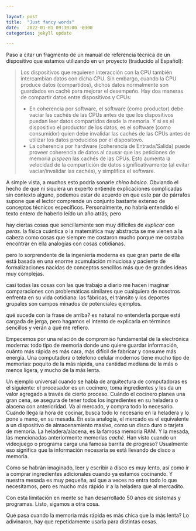 ```yaml
---

layout: post
title:  "Just fancy words"
date:   2022-01-01 09:30:00 -0300
categories: jekyll update

---
```


Paso a citar un fragmento de un manual de referencia técnica de un dispositivo que estamos utilizando en un proyecto (traducido al Español):

> Los dispositivos que requieren interacción con la CPU también intercambian datos
> con dicha CPU. Sin embargo, cuando la CPU produce datos (compartidos), dichos datos 
> normalmente son guardados en caché para mejorar el desempeño. Hay dos maneras de compartir
> datos entre dispositivos y CPUs:
> * En coherencia por software, el software (como productor) debe vaciar las cachés de
> las CPUs antes de que los dispositivos puedan leer datos compartidos desde la memoria.
> Y si es el dispositivo el productor de los datos, es el software (como consumidor)
> quien debe invalidar las cachés de las CPUs antes de utilizar los datos producidos
> por el dispositovo.
> * La coherencia por hardware (coherencia de Entrada/Salida) puede proveer coherencia
> de datos al causar que las peticiones de memoria _pispeen_ las cachés de las CPUs.
> Esto aumenta la velocidad de la compartición de datos significativamente (al evitar
> vaciar/invalidar las cachés), y simplifica el software.

A simple vista, a muchos esto podría sonarle _chino básico_. Obviando el hecho de que ni siquiera un experto entiende explicaciones complicadas sin contexto alguno, podemos estar de acuerdo en que este par de párrafos supone que el lector comprende un conjunto bastante extenso de conceptos técnicos específicos. Personalmente, no habría entendido el texto entero de haberlo leído un año atrás; pero 



hay ciertas cosas que sencillamente son muy difíciles de _explicar con peras_. la física cuántica o la matemática muy abstracta se me vienen a la cabeza como cosas que siempre me costaron mucho porque me costaba encontrar en ella analogías con cosas cotidianas. 

pero lo sorprendente de la ingeniería moderna es que gran parte de ella está basada en una enorme acumulación minuciosa y paciente de formalizaciones nacidas de conceptos sencillos más que de grandes ideas muy complejas. 

casi todas las cosas con las que trabajo a diario me hacen imaginar comparaciones con problemáticas similares que cualquiera de nosotros enfrenta en su vida cotidiana: las fábricas, el tránsito y los deportes grupales son campos minados de potenciales ejemplos.

qué sucede con la frase de arriba? es natural no entenderla porque está cargada de jerga, pero hagamos el intento de explicarla en términos sencillos y verán a qué me refiero.

Empecemos por una relación de compromiso fundamental de la electrónica moderna: todo tipo de memoria donde uno quiere guardar información, cuánto más rápida es más cara, más difícil de fabricar y consume más energía. Una computadora o teléfono celular modernos tiene mucho tipo de memorias: poquito de la más rápida, una cantidad mediana de la más o menos ligera, y mucho de la más lenta. 

Un ejemplo universal cuando se habla de arquitectura de computadoras es el siguiente: el procesador es un cocinero, toma ingredientes y les da un valor agregado a través de cierto proceso. Cuándo el cocinero planea una gran cena, se asegura de tener todos los ingredientes en su heladera o alacena con anterioridad. Va al mercado, y compra todo lo necesario. Cuando llega la hora de cocinar, busca todo lo necesario en la heladera y lo pone a mano, en su mesada. En esta analogía, el mercado es el equivalente a un dispositivo de almacenamiento masivo, como un disco duro o tarjeta de memoria. La heladera/alacena, es la famosa memoria RAM. Y la mesada, las mencionadas anteriormente memorias _caché_. Han visto cuando un videojuego o programa carga una famosa barrita de progreso? Usualmente eso significa que la información necesaria se está llevando de disco a memoria.

 Como se habrán imaginado, leer y escribir a disco es muy lento, así como ir a comprar ingredientes adicionales cuando ya estamos cocinando. Y nuestra mesada es muy pequeña, así que a veces no entra todo lo que necesitamos, pero es mucho más rápido ir a la heladera que al mercadito. 

Con esta limitación en mente se han desarrollado 50 años de sistemas y programas. Listo, sigamos a otra cosa.

Qué pasa cuando la memoria más rápida es más chica que la más lenta? Lo adivinaron, hay que repetidamente usarla para distintas cosas. 


